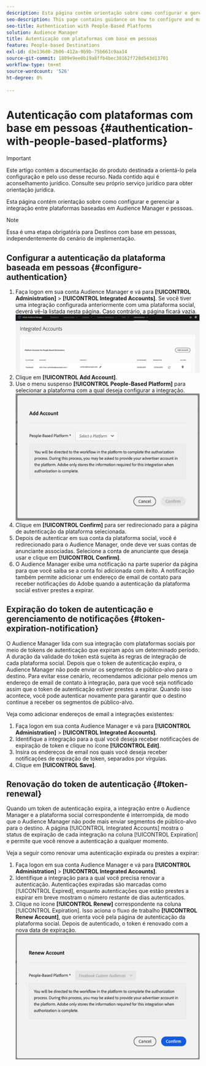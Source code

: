 ```yaml
---
description: Esta página contém orientação sobre como configurar e gerenciar a integração entre o Audience Manager e as plataformas com base em pessoas.
seo-description: This page contains guidance on how to configure and manage the integration between Audience Manager and people-based platforms.
seo-title: Authentication with People-Based Platforms
solution: Audience Manager
title: Autenticação com plataformas com base em pessoas
feature: People-based Destinations
exl-id: d3e136d0-2b06-412a-9b9b-75b661c9aa14
source-git-commit: 1809e9ee0b19a8ffb4bec38162f728d543d13701
workflow-type: tm+mt
source-wordcount: '526'
ht-degree: 0%

---
```



# Autenticação com plataformas com base em pessoas {#authentication-with-people-based-platforms}

>[!IMPORTANT]
>Este artigo contém a documentação do produto destinada a orientá-lo pela configuração e pelo uso desse recurso. Nada contido aqui é aconselhamento jurídico. Consulte seu próprio serviço jurídico para obter orientação jurídica.

Esta página contém orientação sobre como configurar e gerenciar a integração
entre plataformas baseadas em Audience Manager e pessoas.

>[!NOTE]
>Essa é uma etapa obrigatória para Destinos com base em pessoas, independentemente do cenário de implementação.

## Configurar a autenticação da plataforma baseada em pessoas {#configure-authentication}

1. Faça logon em sua conta Audience Manager e vá para **[!UICONTROL Administration]** > **[!UICONTROL Integrated Accounts]**. Se você tiver uma integração configurada anteriormente com uma plataforma social, deverá vê-la listada nesta página. Caso contrário, a página ficará vazia.
   ![integração baseada em pessoas](assets/pbd-config.png)
2. Clique em **[!UICONTROL Add Account]**.
3. Use o menu suspenso **[!UICONTROL People-Based Platform]** para selecionar a plataforma com a qual deseja configurar a integração.
   ![plataforma baseada em pessoas](assets/pbd-add.png)
4. Clique em **[!UICONTROL Confirm]** para ser redirecionado para a página de autenticação da plataforma selecionada.
5. Depois de autenticar em sua conta da plataforma social, você é redirecionado para o Audience Manager, onde deve ver suas contas de anunciante associadas. Selecione a conta de anunciante que deseja usar e clique em **[!UICONTROL Confirm]**.
6. O Audience Manager exibe uma notificação na parte superior da página para que você saiba se a conta foi adicionada com êxito. A notificação também permite adicionar um endereço de email de contato para receber notificações do Adobe quando a autenticação da plataforma social estiver prestes a expirar.

## Expiração do token de autenticação e gerenciamento de notificações {#token-expiration-notification}

O Audience Manager lida com sua integração com plataformas sociais por meio de tokens de autenticação que expiram após um determinado período. A duração da validade do token está sujeita às regras de integração de cada plataforma social. Depois que o token de autenticação expira, o Audience Manager não pode enviar os segmentos de público-alvo para o destino. Para evitar esse cenário, recomendamos adicionar pelo menos um endereço de email de contato à integração, para que você seja notificado assim que o token de autenticação estiver prestes a expirar. Quando isso acontece, você pode autenticar novamente para garantir que o destino continue a receber os segmentos de público-alvo.

Veja como adicionar endereços de email a integrações existentes:

1. Faça logon em sua conta Audience Manager e vá para **[!UICONTROL Administration]** > **[!UICONTROL Integrated Accounts]**.
1. Identifique a integração para a qual você deseja receber notificações de expiração de token e clique no ícone **[!UICONTROL Edit]**.
1. Insira os endereços de email nos quais você deseja receber notificações de expiração de token, separados por vírgulas.
1. Clique em **[!UICONTROL Save]**.

## Renovação do token de autenticação {#token-renewal}

Quando um token de autenticação expira, a integração entre o Audience Manager e a plataforma social correspondente é interrompida, de modo que o Audience Manager não pode mais enviar segmentos de público-alvo para o destino. A página [!UICONTROL Integrated Accounts] mostra o status de expiração de cada integração na coluna [!UICONTROL Expiration] e permite que você renove a autenticação a qualquer momento.

Veja a seguir como renovar uma autenticação expirada ou prestes a expirar:
1. Faça logon em sua conta Audience Manager e vá para **[!UICONTROL Administration]** > **[!UICONTROL Integrated Accounts]**.
1. Identifique a integração para a qual você precisa renovar a autenticação. Autenticações expiradas são marcadas como [!UICONTROL Expired], enquanto autenticações que estão prestes a expirar em breve mostram o número restante de dias autenticados.
1. Clique no ícone **[!UICONTROL Renew]** correspondente na coluna [!UICONTROL Expiration]. Isso aciona o fluxo de trabalho **[!UICONTROL Renew Account]**, que orienta você pela página de autenticação da plataforma social. Depois de autenticado, o token é renovado com a nova data de expiração.
   ![pbd-renew](assets/pbd-renew.png)
